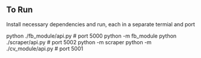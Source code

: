 ## To Run

Install necessary dependencies and run, each in a separate termial and port

python ./fb_module/api.py # port 5000
python -m fb_module
python ./scraper/api.py # port 5002
python -m scraper
python -m ./cv_module/api.py # port 5001
